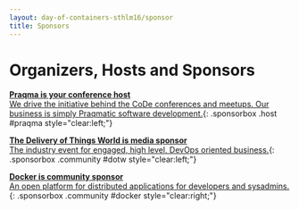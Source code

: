 ```yaml
---
layout: day-of-containers-sthlm16/sponsor
title: Sponsors
---
```

# Organizers, Hosts and Sponsors
[__Praqma is your conference host__<br/>We drive the initiative behind the CoDe conferences and meetups. Our business is simply Praqmatic software development.](/day-of-containers-sthlm16/sponsors/praqma.html){: .sponsorbox  .host #praqma style="clear:left;"}

[__The Delivery of Things World is media sponsor__<br/> The industry event for engaged, high level, DevOps oriented business.](/day-of-containers-sthlm16/sponsors/dotw.html){: .sponsorbox .community #dotw style="clear:left;"}


[__Docker is community sponsor__<br/> An open platform for distributed applications for developers and sysadmins.](/day-of-containers-cph16/sponsors/docker.html){: .sponsorbox .community #docker style="clear:right;"}

